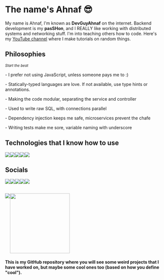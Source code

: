 # The name's Ahnaf 😎

<p>My name is Ahnaf, I'm known as <b>DevGuyAhnaf</b> on the internet. Backend development is my <b>pasSHon</b>, and I REALLY like working with distributed systems and networking stuff. I'm into teaching others how to code. Here's my <a href="https://youtube.com/c/ahnafzamil">YouTube channel</a> where I make tutorials on random things.</p>

## Philosophies

<small><i>Start the beat</i></small>

<p>- I prefer not using JavaScript, unless someone pays me to :)</p>
<p>- Statically-typed languages are love. If not available, use type hints or annotations.
<p>- Making the code modular, separating the service and controller</p>
<p>- Used to write raw SQL, with connections parallel</p>
<p>- Dependency injection keeps me safe, microservices prevent the chafe</p>
<p>- Writing tests make me sore, variable naming with underscore</p>

## Technologies that I know how to use

<div style="display: flex;">
  <img src="https://img.shields.io/badge/-StackOverflow-001633?style=for-the-badge&logo=stackoverflow">
  <img src="https://img.shields.io/badge/-Google-001633?style=for-the-badge&logo=google">
  <img src="https://img.shields.io/badge/-Geeks For Geeks-001633?style=for-the-badge&logo=geeksforgeeks">
  <img src="https://img.shields.io/badge/-YouTube-001633?style=for-the-badge&logo=youtube">
  <img src="https://img.shields.io/badge/-Dev.To-001633?style=for-the-badge&logo=devdotto">
</div>

## Socials
<div style="display: flex;">
  <a href="https://discord.gg/3chuca3EMh"><img src="https://img.shields.io/badge/-Discord-black?style=for-the-badge&logo=discord"></a>
  <a href="https://twitter.com/devguyahnaf"><img src="https://img.shields.io/badge/-Twitter-black?style=for-the-badge&logo=twitter"></a>
  <a href="https://youtube.com/c/ahnafzamil"><img src="https://img.shields.io/badge/-YouTube-black?style=for-the-badge&logo=youtube"></a>
  <a href="https://dev.to/devguyahnaf"><img src="https://img.shields.io/badge/-Dev.to-black?style=for-the-badge&logo=dev.to"></a>
  <a href="mailto:ahnaf@ahnafzamil.com"><img src="https://img.shields.io/badge/-Email-black?style=for-the-badge&logo=gmail"></a>
</div>

<br>
<p style="display: flex;">
  <img src="https://github-readme-stats.vercel.app/api?username=ahnaf-zamil&show_icons=true&theme=rose_pine" />
  <img src="https://github-readme-stats.vercel.app/api/top-langs/?username=ahnaf-zamil&layout=compact&card_width=270&langs_count=6&theme=rose_pine" height="195rem"  />
</p>

<h4>This is my GitHub repository where you will see some weird projects that I have worked on, but maybe some cool ones too (based on how you define "cool").</h4>

